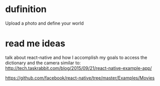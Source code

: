 # dufinition
Upload a photo and define your world



# read me ideas
talk about react-native and how I accomplish my goals to access the dictionary and the camera
similar to: http://tech.taskrabbit.com/blog/2015/09/21/react-native-example-app/

https://github.com/facebook/react-native/tree/master/Examples/Movies